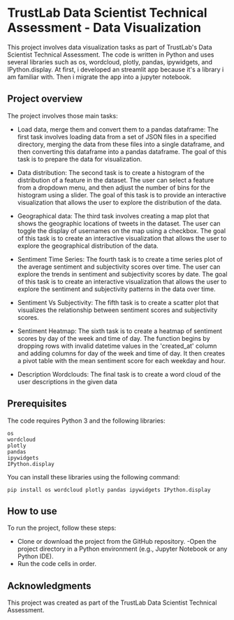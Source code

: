 # TrustLab Data Scientist Technical Assessment - Data Visualization

This project involves data visualization tasks as part of TrustLab's Data Scientist Technical Assessment. The code is written in Python and uses several libraries such as os, wordcloud, plotly, pandas, ipywidgets, and IPython.display. At first, i developed an streamlit app because it's a library i am familiar with. Then i migrate the app into a jupyter notebook. 

## Project overview

The project involves those main tasks:

- Load data, merge them and convert them to a pandas dataframe: The first task involves loading data from a set of JSON files in a specified directory, merging the data from these files into a single dataframe, and then converting this dataframe into a pandas dataframe. The goal of this task is to prepare the data for visualization.

 - Data distribution: The second task is to create a histogram of the distribution of a feature in the dataset. The user can select a feature from a dropdown menu, and then adjust the number of bins for the histogram using a slider. The goal of this task is to provide an interactive visualization that allows the user to explore the distribution of the data.

 - Geographical data: The third task involves creating a map plot that shows the geographic locations of tweets in the dataset. The user can toggle the display of usernames on the map using a checkbox. The goal of this task is to create an interactive visualization that allows the user to explore the geographical distribution of the data.

 - Sentiment Time Series: The fourth task is to create a time series plot of the average sentiment and subjectivity scores over time. The user can explore the trends in sentiment and subjectivity scores by date. The goal of this task is to create an interactive visualization that allows the user to explore the sentiment and subjectivity patterns in the data over time.
 
 - Sentiment Vs Subjectivity: The fifth task is to create a scatter plot that visualizes the relationship between sentiment scores and subjectivity scores. 
  
 - Sentiment Heatmap: The sixth task is to create a heatmap of sentiment scores by day of the week and time of day. The function begins by dropping rows with invalid datetime values in the 'created_at' column and adding columns for day of the week and time of day. It then creates a pivot table with the mean sentiment score for each weekday and hour. 
  
 - Description Wordclouds: The final task is to create a word cloud of the user descriptions in the given data

## Prerequisites

The code requires Python 3 and the following libraries:

    os
    wordcloud
    plotly
    pandas
    ipywidgets
    IPython.display

You can install these libraries using the following command:

```
pip install os wordcloud plotly pandas ipywidgets IPython.display
```

## How to use

To run the project, follow these steps:

- Clone or download the project from the GitHub repository.
-Open the project directory in a Python environment (e.g., Jupyter Notebook or any Python IDE).
- Run the code cells in order.

## Acknowledgments

This project was created as part of the TrustLab Data Scientist Technical Assessment. 
